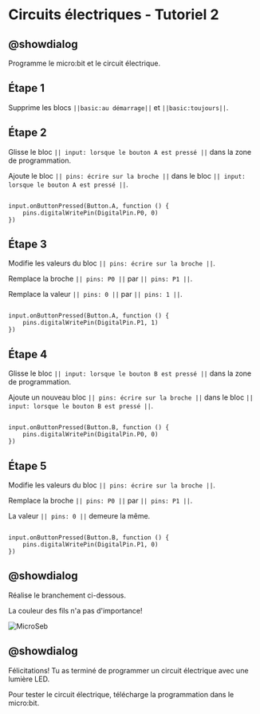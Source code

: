 # Circuits électriques - Tutoriel 2

## @showdialog

Programme le micro:bit et le circuit électrique.

## Étape 1 

Supprime les blocs ``||basic:au démarrage||`` et ``||basic:toujours||``.

## Étape 2

 Glisse le bloc ``|| input: lorsque le bouton A est pressé ||`` dans la zone de programmation.

Ajoute le bloc ``|| pins: écrire sur la broche ||`` dans le bloc ``|| input: lorsque le bouton A est pressé ||``.

```blocks

input.onButtonPressed(Button.A, function () {
    pins.digitalWritePin(DigitalPin.P0, 0)
})

```

## Étape 3

Modifie les valeurs du bloc ``|| pins: écrire sur la broche ||``.

Remplace la broche ``|| pins: P0 ||`` par ``|| pins: P1 ||``.

Remplace la valeur ``|| pins: 0 ||`` par ``|| pins: 1 ||``.

```blocks

input.onButtonPressed(Button.A, function () {
    pins.digitalWritePin(DigitalPin.P1, 1)
})

```

## Étape 4

 Glisse le bloc ``|| input: lorsque le bouton B est pressé ||`` dans la zone de programmation.

Ajoute un nouveau bloc ``|| pins: écrire sur la broche ||`` dans le bloc ``|| input: lorsque le bouton B est pressé ||``.


```blocks

input.onButtonPressed(Button.B, function () {
    pins.digitalWritePin(DigitalPin.P0, 0)
})

```

## Étape 5

Modifie les valeurs du bloc ``|| pins: écrire sur la broche ||``.

Remplace la broche ``|| pins: P0 ||`` par ``|| pins: P1 ||``.

La valeur ``|| pins: 0 ||`` demeure la même.

```blocks

input.onButtonPressed(Button.B, function () {
    pins.digitalWritePin(DigitalPin.P1, 0)
})

```

## @showdialog 

Réalise le branchement ci-dessous.

La couleur des fils n'a pas d'importance!

![MicroSeb](https://github.com/sbergeroncp/micro-seb/blob/master/2.png?raw=true)

## @showdialog 

Félicitations! Tu as terminé de programmer un circuit électrique avec une lumière LED.

Pour tester le circuit électrique, télécharge la programmation dans le micro:bit.